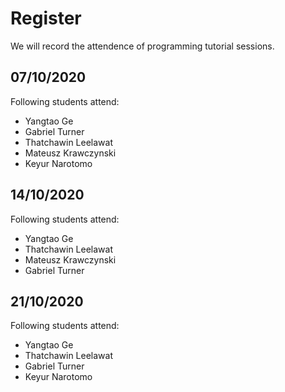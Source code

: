 # Register
We will record the attendence of programming tutorial sessions.

## 07/10/2020
Following students attend:
* Yangtao Ge
* Gabriel Turner
* Thatchawin Leelawat
* Mateusz Krawczynski
* Keyur Narotomo

## 14/10/2020
Following students attend:
* Yangtao Ge
* Thatchawin Leelawat
* Mateusz Krawczynski
* Gabriel Turner

## 21/10/2020
Following students attend:
* Yangtao Ge
* Thatchawin Leelawat
* Gabriel Turner
* Keyur Narotomo

